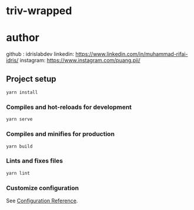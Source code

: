 # triv-wrapped

# author
github : idrislabdev
linkedin: https://www.linkedin.com/in/muhammad-rifai-idris/
instagram: https://www.instagram.com/puang.pii/

## Project setup
```
yarn install
```

### Compiles and hot-reloads for development
```
yarn serve
```

### Compiles and minifies for production
```
yarn build
```

### Lints and fixes files
```
yarn lint
```

### Customize configuration
See [Configuration Reference](https://cli.vuejs.org/config/).
